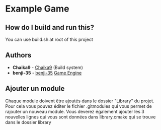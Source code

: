 # Example Game

## How do I build and run this?
You can use build.sh at root of this project

## Authors
* **Chaika9** - [Chaika9](https://github.com/Chaika9) (Build system)
* **benji-35** - [benji-35](https://github.com/benji-35) [Game Engine](https://github.com/benji-35/KapEngine)

## Ajouter un module

Chaque module doivent être ajoutés dans le dossier "Library" du projet.
Pour cela vous pouvez éditer le fichier .gitmodules qui vous permet de rajouter un nouveau module.
Vous deverez également ajouter les 3 nouvelles lignes qui vous sont données dans library.cmake qui se trouve dans le dossier library


